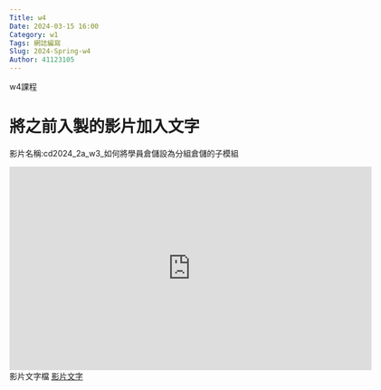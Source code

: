 ```yaml
---
Title: w4
Date: 2024-03-15 16:00
Category: w1
Tags: 網誌編寫
Slug: 2024-Spring-w4
Author: 41123105
---
```


w4課程

<!-- PELICAN_END_SUMMARY -->

# 將之前入製的影片加入文字
影片名稱:cd2024_2a_w3_如何將學員倉儲設為分組倉儲的子模組 
<iframe src="https://nfuedu-my.sharepoint.com/personal/41123105_nfu_edu_tw/_layouts/15/embed.aspx?UniqueId=d67ab705-7850-436d-be45-a27c7c51e4c4&embed=%7B%22ust%22%3Atrue%2C%22hv%22%3A%22CopyEmbedCode%22%7D&referrer=StreamWebApp&referrerScenario=EmbedDialog.Create" width="640" height="360" frameborder="0" scrolling="no" allowfullscreen title="cd2024_2a_w3_如何將學員倉儲設為分組倉儲的子模組 (1) 1.mp4"></iframe>
影片文字檔
<a href="[http://229.cycu.org/miktex-portable.7z](https://1drv.ms/t/c/9a62b67559925288/EaS-HC4fCcBMmsLwRBmBQ3YB1o2Pk_AdsxSNNR6gYbCZNA?e=Lbi5We)">影片文字</a>

 